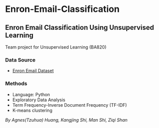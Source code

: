 # Enron-Email-Classification
## Enron Email Classification Using Unsupervised Learning
Team project for Unsupervised Learning (BA820)

### Data Source
- [Enron Email Dataset](https://www.kaggle.com/wcukierski/enron-email-dataset)

### Methods
- Language: Python
- Exploratory Data Analysis
- Term Frequency-Inverse Document Frequency (TF-IDF)
- K-means clustering

*By Agnes(Tzuhua) Huang, Kangjing Shi, Man Shi, Ziqi Shan*
